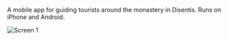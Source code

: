 A mobile app for guiding tourists around the monastery in Disentis. Runs on iPhone and Android.

![Screen 1](screen1.jpg)